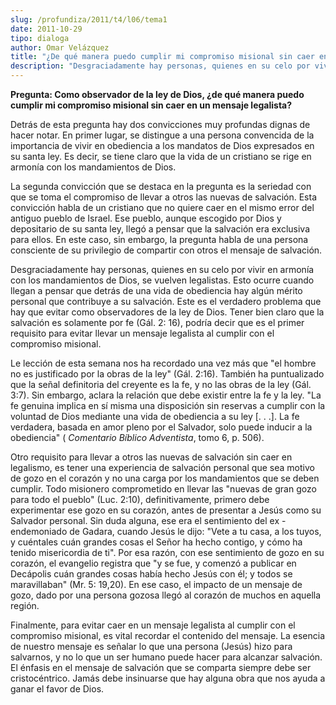 ```yaml
---
slug: /profundiza/2011/t4/l06/tema1
date: 2011-10-29
tipo: dialoga
author: Omar Velázquez
title: "¿De qué manera puedo cumplir mi compromiso misional sin caer en un mensaje legalista?"
description: "Desgraciadamente hay personas, quienes en su celo por vivir en armonía con los  mandamientos de Dios, se vuelven legalistas. Esto ocurre cuando llegan a pensar  que detrás de una vida de obediencia hay algún mérito personal que contribuye a  su salvación. Este es el verdadero ..."
---
```


**Pregunta: Como observador de la ley de Dios, ¿de qué manera puedo cumplir mi compromiso misional sin caer en un mensaje legalista?**

Detrás de esta pregunta hay dos convicciones muy profundas dignas de hacer notar. En primer lugar, se distingue a una persona convencida de la importancia de vivir en obediencia a los mandatos de Dios expresados en su santa ley. Es decir, se tiene claro que la vida de un cristiano se rige en armonía con los mandamientos de Dios.

La segunda convicción que se destaca en la pregunta es la seriedad con que se toma el compromiso de llevar a otros las nuevas de salvación. Esta convicción habla de un cristiano que no quiere caer en el mismo error del antiguo pueblo de Israel. Ese pueblo, aunque escogido por Dios y depositario de su santa ley, llegó a pensar que la salvación era exclusiva para ellos. En este caso, sin embargo, la pregunta habla de una persona consciente de su privilegio de compartir con otros el mensaje de salvación.

Desgraciadamente hay personas, quienes en su celo por vivir en armonía con los mandamientos de Dios, se vuelven legalistas. Esto ocurre cuando llegan a pensar que detrás de una vida de obediencia hay algún mérito personal que contribuye a su salvación. Este es el verdadero problema que hay que evitar como observadores de la ley de Dios. Tener bien claro que la salvación es solamente por fe (Gál. 2: 16), podría decir que es el primer requisito para evitar llevar un mensaje legalista al cumplir con el compromiso misional.

Le lección de esta semana nos ha recordado una vez más que "el hombre no es justificado por la obras de la ley" (Gál. 2:16). También ha puntualizado que la señal definitoria del creyente es la fe, y no las obras de la ley (Gál. 3:7). Sin embargo, aclara la relación que debe existir entre la fe y la ley. "La fe genuina implica en sí misma una disposición sin reservas a cumplir con la voluntad de Dios mediante una vida de obediencia a su ley [. . .]. La fe verdadera, basada en amor pleno por el Salvador, solo puede inducir a la obediencia" ( _Comentario Bíblico Adventista_, tomo 6, p. 506).

Otro requisito para llevar a otros las nuevas de salvación sin caer en legalismo, es tener una experiencia de salvación personal que sea motivo de gozo en el corazón y no una carga por los mandamientos que se deben cumplir. Todo misionero comprometido en llevar las "nuevas de gran gozo para todo el pueblo" (Luc. 2:10), definitivamente, primero debe experimentar ese gozo en su corazón, antes de presentar a Jesús como su Salvador personal. Sin duda alguna, ese era el sentimiento del ex - endemoniado de Gadara, cuando Jesús le dijo: "Vete a tu casa, a los tuyos, y cuéntales cuán grandes cosas el Señor ha hecho contigo, y cómo ha tenido misericordia de ti". Por esa razón, con ese sentimiento de gozo en su corazón, el evangelio registra que "y se fue, y comenzó a publicar en Decápolis cuán grandes cosas había hecho Jesús con él; y todos se maravillaban" (Mr. 5: 19,20). En ese caso, el impacto de un mensaje de gozo, dado por una persona gozosa llegó al corazón de muchos en aquella región.

Finalmente, para evitar caer en un mensaje legalista al cumplir con el compromiso misional, es vital recordar el contenido del mensaje. La esencia de nuestro mensaje es señalar lo que una persona (Jesús) hizo para salvarnos, y no lo que un ser humano puede hacer para alcanzar salvación. El énfasis en el mensaje de salvación que se comparta siempre debe ser cristocéntrico. Jamás debe insinuarse que hay alguna obra que nos ayuda a ganar el favor de Dios.

